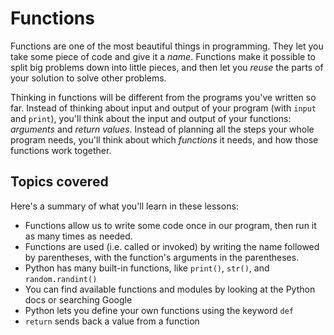 # Functions

Functions are one of the most beautiful things in programming. They let you take some piece of code and give it a _name_. Functions make it possible to split big problems down into little pieces, and then let you _reuse_ the parts of your solution to solve other problems.

Thinking in functions will be different from the programs you've written so far. Instead of thinking about input and output of your program (with `input` and `print`), you'll think about the input and output of your functions: _arguments_ and _return values_. Instead of planning all the steps your whole program needs, you'll think about which _functions_ it needs, and how those functions work together.

## Topics covered

Here's a summary of what you'll learn in these lessons:

- Functions allow us to write some code once in our program, then run it as many times as needed.
- Functions are used (i.e. called or invoked) by writing the name followed by parentheses, with the function's arguments in the parentheses.
- Python has many built-in functions, like `print()`, `str()`, and `random.randint()`
- You can find available functions and modules by looking at the Python docs or searching Google
- Python lets you define your own functions using the keyword `def`
- `return` sends back a value from a function
